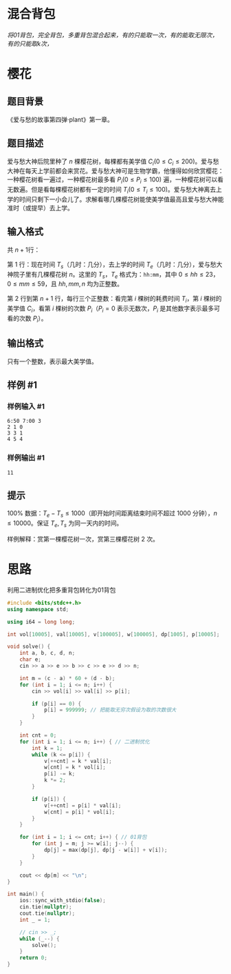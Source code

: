 # 混合背包

###### 将01背包，完全背包，多重背包混合起来，有的只能取一次，有的能取无限次，有的只能取k次，

# 樱花

## 题目背景

《爱与愁的故事第四弹·plant》第一章。

## 题目描述

爱与愁大神后院里种了 $n$ 棵樱花树，每棵都有美学值 $C_i(0 \le C_i \le 200)$。爱与愁大神在每天上学前都会来赏花。爱与愁大神可是生物学霸，他懂得如何欣赏樱花：一种樱花树看一遍过，一种樱花树最多看 $P_i(0 \le P_i \le 100)$ 遍，一种樱花树可以看无数遍。但是看每棵樱花树都有一定的时间 $T_i(0 \le T_i \le 100)$。爱与愁大神离去上学的时间只剩下一小会儿了。求解看哪几棵樱花树能使美学值最高且爱与愁大神能准时（或提早）去上学。

## 输入格式

共 $n+1$行：

第 $1$ 行：现在时间 $T_s$（几时：几分），去上学的时间 $T_e$（几时：几分），爱与愁大神院子里有几棵樱花树 $n$。这里的 $T_s$，$T_e$ 格式为：`hh:mm`，其中 $0 \leq hh \leq 23$，$0 \leq mm \leq 59$，且 $hh,mm,n$ 均为正整数。

第 $2$ 行到第 $n+1$ 行，每行三个正整数：看完第 $i$ 棵树的耗费时间 $T_i$，第 $i$ 棵树的美学值 $C_i$，看第 $i$ 棵树的次数 $P_i$（$P_i=0$ 表示无数次，$P_i$ 是其他数字表示最多可看的次数 $P_i$）。

## 输出格式

只有一个整数，表示最大美学值。

## 样例 #1

### 样例输入 #1

```
6:50 7:00 3
2 1 0
3 3 1
4 5 4
```

### 样例输出 #1

```
11
```

## 提示

$100\%$ 数据：$T_e-T_s \leq 1000$（即开始时间距离结束时间不超过 $1000$ 分钟），$n \leq 10000$。保证 $T_e,T_s$ 为同一天内的时间。

样例解释：赏第一棵樱花树一次，赏第三棵樱花树 $2$ 次。

# 思路

利用二进制优化把多重背包转化为01背包

```c++
#include <bits/stdc++.h>
using namespace std;

using i64 = long long;

int vol[10005], val[10005], v[100005], w[100005], dp[1005], p[10005];

void solve() {
    int a, b, c, d, n;
    char e;
    cin >> a >> e >> b >> c >> e >> d >> n;

    int m = (c - a) * 60 + (d - b);
    for (int i = 1; i <= n; i++) {
        cin >> vol[i] >> val[i] >> p[i];

        if (p[i] == 0) {
            p[i] = 999999; // 把能取无穷次假设为取的次数很大
        }
    }

    int cnt = 0;
    for (int i = 1; i <= n; i++) { // 二进制优化
        int k = 1;
        while (k <= p[i]) {
            v[++cnt] = k * val[i];
            w[cnt] = k * vol[i];
            p[i] -= k;
            k *= 2;
        }

        if (p[i]) {
            v[++cnt] = p[i] * val[i];
            w[cnt] = p[i] * vol[i];
        }
    }

    for (int i = 1; i <= cnt; i++) { // 01背包
        for (int j = m; j >= w[i]; j--) {
            dp[j] = max(dp[j], dp[j - w[i]] + v[i]);
        }
    }

    cout << dp[m] << "\n";
}

int main() {
    ios::sync_with_stdio(false);
    cin.tie(nullptr);
    cout.tie(nullptr);
    int _ = 1;

    // cin >> _;
    while (_--) {
        solve();
    }
    return 0;
}
```

